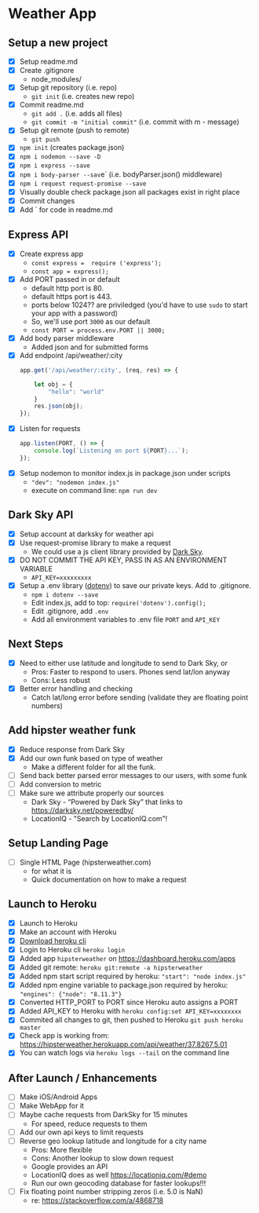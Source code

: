 # Weather App

## Setup a new project
- [x] Setup readme.md
- [x] Create .gitignore
    - node_modules/
- [x] Setup git repository (i.e. repo)
    - `git init`   (i.e. creates new repo)
- [x] Commit readme.md
    - `git add .`  (i.e. adds all files)
    - `git commit -m "initial commit"`  (i.e. commit with m - message)
- [x] Setup git remote (push to remote)
    - `git push`
- [x] `npm init` (creates package.json)
- [x] `npm i nodemon --save -D`
- [x] `npm i express --save`
- [x] `npm i body-parser --sav`e` (i.e. bodyParser.json() middleware)
- [x] `npm i request request-promise --save`
- [x] Visually double check package.json all packages exist in right place
- [x] Commit changes 
- [x] Add ` for code in readme.md

## Express API
- [x] Create express app
    - `const express =  require ('express');` 
    - `const app = express();`
- [x] Add PORT passed in or default
    - default http port is 80.
    - default https port is 443.
    - ports below 1024?? are priviledged (you'd have to use `sudo` to start your app with a password)
    - So, we'll use port `3000` as our default
    - `const PORT = process.env.PORT || 3000;` 
- [x] Add body parser middleware
    - Added json and for submitted forms
- [x] Add endpoint /api/weather/:city
    ```js 
    app.get('/api/weather/:city', (req, res) => {
    
        let obj = {
            "hello": "world"
        }
        res.json(obj);
    });
    ```
- [x] Listen for requests
    ```js
    app.listen(PORT, () => {
        console.log(`Listening on port ${PORT}...`);
    });
    ```
- [x] Setup nodemon to monitor index.js in package.json under scripts
    - `"dev": "nodemon index.js"`
    - execute on command line: `npm run dev`

## Dark Sky API
- [x] Setup account at darksky for weather api
- [x] Use request-promise library to make a request
    - We could use a js client library provided by [Dark Sky](https://darksky.net/dev/docs/libraries).
- [x] DO NOT COMMIT THE API KEY, PASS IN AS AN ENVIRONMENT VARIABLE
    - `API_KEY=xxxxxxxxx`
- [x] Setup a .env library ([dotenv](https://github.com/motdotla/dotenv#dotenv)) to save our private keys. Add to .gitignore.
    - `npm i dotenv --save`
    - Edit index.js, add to top: `require('dotenv').config();`
    - Edit .gitignore, add `.env`
    - Add all environment variables to .env file `PORT` and `API_KEY`

## Next Steps
- [x] Need to either use latitude and longitude to send to Dark Sky, or
    - Pros: Faster to respond to users. Phones send lat/lon anyway
    - Cons: Less robust
- [x] Better error handling and checking
    - Catch lat/long error before sending (validate they are floating point numbers)


## Add hipster weather funk
- [x] Reduce response from Dark Sky
- [x] Add our own funk based on type of weather
    - Make a different folder for all the funk.
- [ ] Send back better parsed error messages to our users, with some funk
- [ ] Add conversion to metric
- [ ] Make sure we attribute properly our sources
    - Dark Sky - “Powered by Dark Sky” that links to https://darksky.net/poweredby/
    - LocationIQ - "Search by LocationIQ.com"! 

## Setup Landing Page
- [ ] Single HTML Page (hipsterweather.com)
    - for what it is
    - Quick documentation on how to make a request

## Launch to Heroku
- [x] Launch to Heroku
- [x] Make an account with Heroku
- [x] [Download heroku cli](https://devcenter.heroku.com/articles/heroku-cli)
- [x] Login to Heroku cli `heroku login`
- [x] Added app `hipsterweather` on https://dashboard.heroku.com/apps
- [x] Added git remote: `heroku git:remote -a hipsterweather`
- [x] Added npm start script required by heroku: `"start": "node index.js"`
- [x] Added npm engine variable to package.json required by heroku: `"engines": {"node": "8.11.3"}`
- [x] Converted HTTP_PORT to PORT since Heroku auto assigns a PORT
- [x] Added API_KEY to Heroku with `heroku config:set API_KEY=xxxxxxxx`
- [x] Commited all changes to git, then pushed to Heroku `git push heroku master`
- [x] Check app is working from: https://hipsterweather.herokuapp.com/api/weather/37.8267,5.01
- [x] You can watch logs via `heroku logs --tail` on the command line

## After Launch / Enhancements
- [ ] Make iOS/Android Apps
- [ ] Make WebApp for it
- [ ] Maybe cache requests from DarkSky for 15 minutes
    - For speed, reduce requests to them
- [ ] Add our own api keys to limit requests
- [ ] Reverse geo lookup latitude and longitude for a city name
    - Pros: More flexible
    - Cons: Another lookup to slow down request
    - Google provides an API
    - LocationIQ does as well https://locationiq.com/#demo
    - Run our own geocoding database for faster lookups!!!
- [ ] Fix floating point number stripping zeros (i.e. 5.0 is NaN)
    - re: https://stackoverflow.com/a/4868718